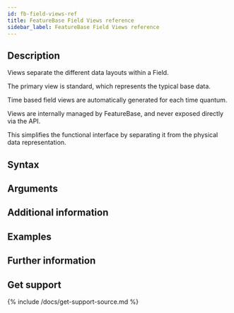 ```yaml
---
id: fb-field-views-ref
title: FeatureBase Field Views reference
sidebar_label: FeatureBase Field Views reference
---
```



## Description

Views separate the different data layouts within a Field.

The primary view is standard, which represents the typical base data.

Time based field views are automatically generated for each time quantum.

Views are internally managed by FeatureBase, and never exposed directly via the API.

This simplifies the functional interface by separating it from the physical data representation.

## Syntax


## Arguments


## Additional information


## Examples


## Further information

## Get support

{% include /docs/get-support-source.md %}
